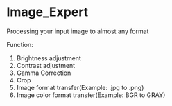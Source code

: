 # Image_Expert
Processing your input image to almost any format

Function:
1. Brightness adjustment
2. Contrast adjustment
3. Gamma Correction
4. Crop
5. Image format transfer(Example: .jpg to .png)
6. Image color format transfer(Example: BGR to GRAY)
